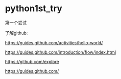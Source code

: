 # python1st_try

第一个尝试

了解github:

https://guides.github.com/activities/hello-world/

https://guides.github.com/introduction/flow/index.html

https://github.com/explore

https://guides.github.com/
